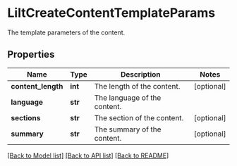# LiltCreateContentTemplateParams

The template parameters of the content.
## Properties
Name | Type | Description | Notes
------------ | ------------- | ------------- | -------------
**content_length** | **int** | The length of the content. | [optional] 
**language** | **str** | The language of the content. | 
**sections** | **str** | The section of the content. | [optional] 
**summary** | **str** | The summary of the content. | [optional] 

[[Back to Model list]](../README.md#documentation-for-models) [[Back to API list]](../README.md#documentation-for-api-endpoints) [[Back to README]](../README.md)


